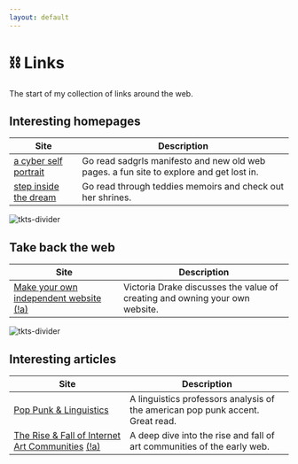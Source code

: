 ```yaml
---
layout: default
---
```


# ⛓ Links

The start of my collection of links around the web.

## Interesting homepages

Site | Description
------ | ------
[a cyber self portrait](https://sadgrl.online) | Go read sadgrls manifesto and new old web pages. a fun site to explore and get lost in.
[step inside the dream](https://teddybear-halo.neocities.org/) | Go read through teddies memoirs and check out her shrines.

![tkts-divider](https://flamedfury.com/assets/img/tkts-divider.png)

## Take back the web

Site | Description
----- | -----
[Make your own independent website](https://victoria.dev/blog/make-your-own-independent-website/) [(!a)](https://web.archive.org/web/20210207190640/https://victoria.dev/blog/make-your-own-independent-website/) | Victoria Drake discusses the value of creating and owning your own website.

![tkts-divider](https://flamedfury.com/assets/img/tkts-divider.png)

## Interesting articles

Site | Description
------ | ------
[Pop Punk & Linguistics](https://www.atlasobscura.com/articles/i-made-a-linguistics-professor-listen-to-a-blink-182-song-and-analyze-the-accent) | A linguistics professors analysis of the american pop punk accent. Great read.
[The Rise & Fall of Internet Art Communities](https://www.artsy.net/article/artsy-editorial-rise-fall-internet-art-communities) [(!a)](https://web.archive.org/web/20201101002236/https://www.artsy.net/article/artsy-editorial-rise-fall-internet-art-communities) | A deep dive into the rise and fall of art communities of the early web.